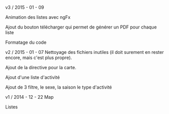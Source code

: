 v3 / 2015 - 01 - 09

Animation des listes avec ngFx 

Ajout du bouton télécharger qui permet de générer un PDF pour chaque liste

Formatage du code

v2 / 2015 - 01 - 07
Nettoyage des fichiers inutiles (il doit surement en rester encore, mais c'est plus propre).

Ajout de la directive pour la carte.

Ajout d'une liste d'activité

Ajout de 3 filtre, le sexe, la saison le type d'activité


v1 / 2014 - 12 - 22
Map

Listes
